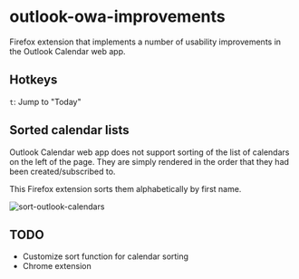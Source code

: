 # outlook-owa-improvements

Firefox extension that implements a number of usability improvements in the Outlook Calendar web app.

## Hotkeys

`t`: Jump to "Today"

## Sorted calendar lists

Outlook Calendar web app does not support sorting of the list of calendars on the left of the page. They are simply rendered in the order that they had been created/subscribed to.

This Firefox extension sorts them alphabetically by first name.

![sort-outlook-calendars](https://user-images.githubusercontent.com/318214/113756892-cb187200-96c6-11eb-9a8a-8b183687a1ef.png)

## TODO

* Customize sort function for calendar sorting
* Chrome extension

